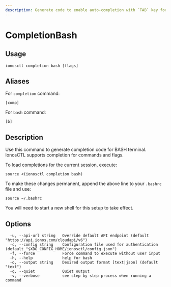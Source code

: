 ```yaml
---
description: Generate code to enable auto-completion with `TAB` key for BASH terminal
---
```


# CompletionBash

## Usage

```text
ionosctl completion bash [flags]
```

## Aliases

For `completion` command:

```text
[comp]
```

For `bash` command:

```text
[b]
```

## Description

Use this command to generate completion code for BASH terminal. IonosCTL supports completion for commands and flags.

To load completions for the current session, execute:

```text
source <(ionosctl completion bash)
```

To make these changes permanent, append the above line to your `.bashrc` file and use:

```text
source ~/.bashrc
```

You will need to start a new shell for this setup to take effect.

## Options

```text
  -u, --api-url string   Override default API endpoint (default "https://api.ionos.com/cloudapi/v6")
  -c, --config string    Configuration file used for authentication (default "$XDG_CONFIG_HOME/ionosctl/config.json")
  -f, --force            Force command to execute without user input
  -h, --help             help for bash
  -o, --output string    Desired output format [text|json] (default "text")
  -q, --quiet            Quiet output
  -v, --verbose          see step by step process when running a command
```

